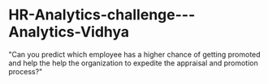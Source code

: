 # HR-Analytics-challenge---Analytics-Vidhya
"Can you predict which employee has a higher chance of getting promoted and help the help the organization to expedite the appraisal and promotion process?"
